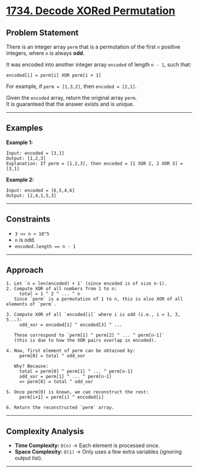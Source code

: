 # [1734. Decode XORed Permutation](https://leetcode.com/problems/decode-xored-permutation/description/)

## Problem Statement
There is an integer array `perm` that is a permutation of the first `n` positive integers, where `n` is always **odd**.

It was encoded into another integer array `encoded` of length `n - 1`, such that:

```
encoded[i] = perm[i] XOR perm[i + 1]
```

For example, if `perm = [1,3,2]`, then `encoded = [2,1]`.

Given the `encoded` array, return the original array `perm`.  
It is guaranteed that the answer exists and is unique.

---

## Examples

**Example 1:**
```
Input: encoded = [3,1]
Output: [1,2,3]
Explanation: If perm = [1,2,3], then encoded = [1 XOR 2, 2 XOR 3] = [3,1]
```

**Example 2:**
```
Input: encoded = [6,5,4,6]
Output: [2,4,1,5,3]
```

---

## Constraints
- `3 <= n < 10^5`  
- `n` is odd.  
- `encoded.length == n - 1`  

---

## Approach


```text
1. Let `n = len(encoded) + 1` (since encoded is of size n-1).
2. Compute XOR of all numbers from 1 to n:
     total = 1 ^ 2 ^ ... ^ n
   Since `perm` is a permutation of 1 to n, this is also XOR of all elements of `perm`.

3. Compute XOR of all `encoded[i]` where i is odd (i.e., i = 1, 3, 5...):
     odd_xor = encoded[1] ^ encoded[3] ^ ...

   These correspond to `perm[1] ^ perm[2] ^ ... ^ perm[n-1]`
   (this is due to how the XOR pairs overlap in encoded).

4. Now, first element of perm can be obtained by:
     perm[0] = total ^ odd_xor

   Why? Because:
     total = perm[0] ^ perm[1] ^ ... ^ perm[n-1]
     odd_xor = perm[1] ^ ... ^ perm[n-1]
     => perm[0] = total ^ odd_xor

5. Once perm[0] is known, we can reconstruct the rest:
     perm[i+1] = perm[i] ^ encoded[i]

6. Return the reconstructed `perm` array.
```

---

## Complexity Analysis
- **Time Complexity:** `O(n)` → Each element is processed once.  
- **Space Complexity:** `O(1)` → Only uses a few extra variables (ignoring output list).  

---